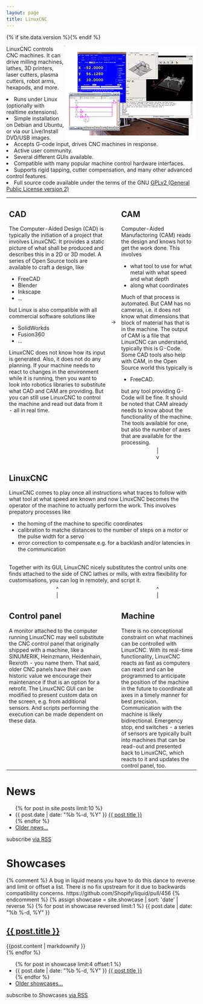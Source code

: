 ```yaml
---
layout: page
title: LinuxCNC
---
```


{% if site.data.version %}<!-- site built from {{ site.data.version }} -->{% endif %}

<div id=intro>
<div><img src="images/screen_thumb.png" border="0" alt=" " width="350"
height="250" style="float:right" /></div>

LinuxCNC controls CNC machines. It can drive milling machines, lathes, 3D
printers, laser cutters, plasma cutters, robot arms, hexapods, and more.

<li> Runs under Linux (optionally with realtime extensions).

<li> Simple installation on Debian and Ubuntu, or via our Live/Install
  DVD/USB images.

<li> Accepts G-code input, drives CNC machines in response.

<li> Active user community.

<li> Several different GUIs available.

<li> Compatible with many popular machine control hardware interfaces.

<li> Supports rigid tapping, cutter compensation, and many other advanced
  control features.

<li> Full source code available under the terms of the GNU <a href="http://www.gnu.org/licenses/old-licenses/gpl-2.0.html">GPLv2 (General Public License version 2)</a>
</ul>
</div>


<div id=schema>
<table width="100%">
<tr>
<td valign=top>
<h2>CAD</h2>
The Computer-Aided Design (CAD) is typically the initiation of a project that involves LinuxCNC. It provides a static picture of what shall be produced and describes this in a 2D or 3D model. A series of Open Source tools are available to craft a design, like
<ul>
<li>FreeCAD
<li>Blender
<li>Inkscape
<li>...
</ul>

but Linux is also compatible with all commercial software solutions like
<ul>
<li>SolidWorkds
<li>Fusion360
<li>...
</ul>
LinuxCNC does not know how its input is generated. Also, it does not do any planning. If your machine needs to react to changes in the environment while it is running, then you want to look into robotics libraries to substitute what CAD and CAM are providing. But you can still use LinuxCNC to control the machine and read out data from it - all in real time.
</td>
<td valign=center> -> </td>
<td><h2 valign=top>CAM</h2>
Computer-Aided Manufactoring (CAM) reads the design and knows hot to get the work done. This involves
<ul>
<li>what tool to use for what metal with what speed and what depth
<li>along what coordinates
</ul>
Much of that process is automated. But CAM has no cameras, i.e. it does not know what dimensions that block of material has that is in the machine. The output of CAM is a file that LinuxCNC can understand, typically this is G-Code. Some CAD tools also help with CAM, in the Open Source world this typically is
<ul>
<li>FreeCAD.
</ul>
but any tool providing G-Code will be fine. It should be noted that CAM already needs to know about the functionality of the machine. The tools available for one, but also the number of axes that are available for the processing.
</td>
</tr>
<tr><td colspan=2></td><td align=center>|<br>v</td></tr>
<tr>
<td colspan=3><h2>LinuxCNC</h2>
LinuxCNC comes to play once all instructions what traces to follow with what tool at what speed are known and now LinuxCNC becomes the operator of the machine to actually perform the work.
This involves prepatory processes like
<ul>
<li>the homing of the machine to specific coordinates
<li>calibration to matche distances to the number of steps on a motor or the pulse width for a servo
<li>error correction to compensate e.g. for a backlash and/or latencies in the communication
</ul>

<br>
Together with its GUI, LinuxCNC nicely substitutes the control units one finds attached to the side of CNC lathes or mills, with extra flexibility for customisations, you can log in remotely, and script it.
</td>
</tr>
<tr>
<td align=center>^<br>|</td>
<td></td>
<td align=center>^<br>|</td>
</tr>
<tr>
<td valign=top><h2>Control panel</h2>
A monitor attached to the computer running LinuxCNC may well substitute the CNC control panel that originally shipped with a machine, like a SINUMERIK, Heinzmann, Heidenhain, Rexroth - you name them. That said, older CNC panels have their own historic value we encourage their maintenance if that is an option for a retrofit.
The LinuxCNC GUI can be modified to present custom data on the screen, e.g. from additional sensors. And scripts performing the execution can be made dependent on these data.
</td>
<td></td>
<td valign=top><h2>Machine</h2>
There is no conceptional constraint on what machines can be controlled with LinuxCNC. With its real-time functionality, LinuxCNC reacts as fast as computers can react and can be programmed to anticipate the position of the machine in the future to coordinate all axes in a timely manner for best precision.
<br>
Communication with the machine is likely bidirectional. Emergency stop, end switches - a series of sensors are typically built into machines that can be read-out and presented back to LinuxCNC, which reacts to it and updates the control panel, too.
</td>
</tr>
</table>

</div>

<div id="site-news">
  <h1>News</h1>
  <ul class="posts">
    {% for post in site.posts limit:10 %}
      <li>
        <span class="post-date">{{ post.date | date: "%b %-d, %Y" }}</span>
        <a class="post-link" href="{{ post.url | prepend: site.baseurl }}">{{ post.title }}</a>
      </li>
    {% endfor %}
      <li><a class="post-link" href="news/">Older news…</a></li>
  </ul>

  <p class="rss-subscribe">subscribe <a href="{{ "/feed.xml" | prepend: site.baseurl }}">via RSS</a></p>
</div>

<div class="posts" id="site-showcase">
  <h1>Showcases</h1>
    {% comment %}
        A bug in liquid means you have to do this dance to reverse and
        limit or offset a list. There is no fix upstream for it due to backwards
        compatibility concerns. https://github.com/Shopify/liquid/pull/456
    {% endcomment %}
    {% assign showcase = site.showcase | sort: 'date' | reverse %}
  {% for post in showcase reversed limit:1 %}
    <span class="post-date">{{ post.date | date: "%b %-d, %Y" }}</span>
    <h2>
      <a class="post-link" href="{{ post.url | prepend: site.baseurl }}">
        {{ post.title }}
      </a>
    </h2>
    <div class="content">
    {{post.content | markdownify }}
    </div>
  {% endfor %}
  <ul class="posts">
    {% for post in showcase limit:4 offset:1 %}
      <li>
        <span class="post-date">{{ post.date | date: "%b %-d, %Y" }}</span>
        <a class="post-link" href="{{ post.url | prepend: site.baseurl }}">{{ post.title }}</a>
      </li>
    {% endfor %}
      <li><a class="post-link" href="showcase/">Older showcases…</a></li>
  </ul>
  <p class="rss-subscribe">subscribe to Showcases <a href="{{ "/showcase.xml" | prepend: site.baseurl }}">via RSS</a></p>
</div>
